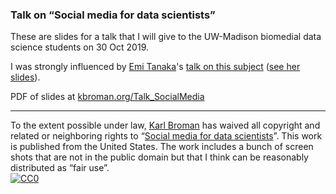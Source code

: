 ### Talk on &ldquo;Social media for data scientists&rdquo;


These are slides for a talk that I will give to the UW-Madison biomedial data
science students on 30 Oct 2019.

I was strongly influenced by [Emi Tanaka](https://emitanaka.org)'s
[talk on this subject](https://emitanaka.org/talk/2019-08-18-isiwsc2019/)
([see her slides](https://emitanaka.org/slides/ISIWSC2019)).

PDF of slides at [kbroman.org/Talk_SocialMedia](https://kbroman.org/Talk_SocialMedia)

---

To the extent possible under law,
[Karl Broman](https://github.com/kbroman)
has waived all copyright and related or neighboring rights to
&ldquo;[Social media for data scientists](https://github.com/kbroman/Talk_SocialMedia)&rdquo;.
This work is published from the United States.
The work includes a bunch of screen shots that are not in the public
domain but that I think can be reasonably distributed as &ldquo;fair
use&rdquo;.
<br/>
[![CC0](https://i.creativecommons.org/p/zero/1.0/88x31.png)](https://creativecommons.org/publicdomain/zero/1.0/)
